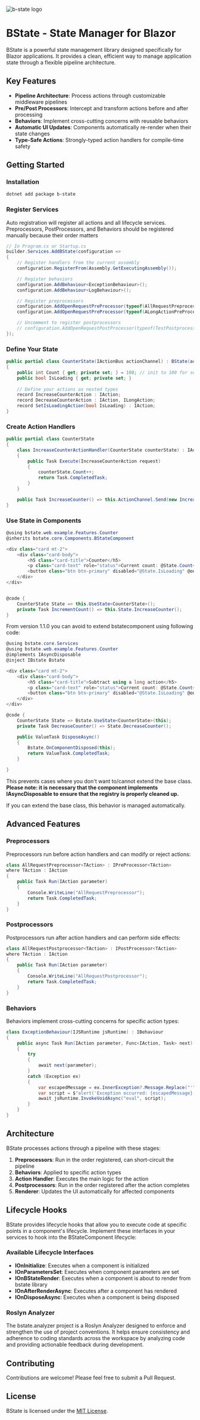 ![b-state logo](logo.png "Logo")


# BState - State Manager for Blazor

BState is a powerful state management library designed specifically for Blazor applications. It provides a clean, efficient way to manage application state through a flexible pipeline architecture.

## Key Features

- **Pipeline Architecture**: Process actions through customizable middleware pipelines
- **Pre/Post Processors**: Intercept and transform actions before and after processing
- **Behaviors**: Implement cross-cutting concerns with reusable behaviors
- **Automatic UI Updates**: Components automatically re-render when their state changes
- **Type-Safe Actions**: Strongly-typed action handlers for compile-time safety

## Getting Started

### Installation

```bash
dotnet add package b-state
```

### Register Services
Auto registration will register all actions and all lifecycle services. Preprocessors, PostProcessors, and Behaviors should be registered manually because their order matters
```csharp
// In Program.cs or Startup.cs
builder.Services.AddBState(configuration =>
{
    // Register handlers from the current assembly
    configuration.RegisterFrom(Assembly.GetExecutingAssembly());

    // Register behaviors
    configuration.AddBehaviour<ExceptionBehaviour>();
    configuration.AddBehaviour<LogBehaviour>();

    // Register preprocessors
    configuration.AddOpenRequestPreProcessor(typeof(AllRequestPreprocessor<>));
    configuration.AddOpenRequestPreProcessor(typeof(ALongActionPreProcessor<>));

    // Uncomment to register postprocessors
    // configuration.AddOpenRequestPostProcessor(typeof(TestPostprocessorMiddleware<>));
});

```

### Define Your State

```csharp
public partial class CounterState(IActionBus actionChannel) : BState(actionChannel)
{
    public int Count { get; private set; } = 100; // init to 100 for some business rules :)
    public bool IsLoading { get; private set; }
    
    // Define your actions as nested types
    record IncreaseCounterAction : IAction;
    record DecreaseCounterAction : IAction, ILongAction;
    record SetIsLoadingAction(bool IsLoading) : IAction;
}
```

### Create Action Handlers

```csharp
public partial class CounterState
{
    class IncreaseCounterActionHandler(CounterState counterState) : IActionHandler<IncreaseCounterAction>
    {
        public Task Execute(IncreaseCounterAction request)
        {
            counterState.Count++;
            return Task.CompletedTask;
        }
    }

    public Task IncreaseCounter() => this.ActionChannel.Send(new IncreaseCounterAction());
}
```

### Use State in Components

```csharp
@using bstate.web.example.Features.Counter
@inherits bstate.core.Components.BStateComponent

<div class="card mt-2">
    <div class="card-body">
        <h5 class="card-title">Counter</h5>
        <p class="card-text" role="status">Current count: @State.Count</p>
        <button class="btn btn-primary" disabled="@State.IsLoading" @onclick="IncrementCount">Click me</button>
    </div>
</div>


@code {
    CounterState State => this.UseState<CounterState>();
    private Task IncrementCount() => this.State.IncreaseCounter();
}
```

From version 1.1.0 you can avoid to extend bstatecomponent using following code:
```csharp
@using bstate.core.Services
@using bstate.web.example.Features.Counter
@implements IAsyncDisposable
@inject IBstate Bstate

<div class="card mt-2">
    <div class="card-body">
        <h5 class="card-title">Subtract using a long action</h5>
        <p class="card-text" role="status">Current count: @State.Count</p>
        <button class="btn btn-primary" disabled="@State.IsLoading" @onclick="DecreaseCounter">Click me</button>
    </div>
</div>

@code {
    CounterState State => Bstate.UseState<CounterState>(this);
    private Task DecreaseCounter() => State.DecreaseCounter();

    public ValueTask DisposeAsync()
    {
        Bstate.OnComponentDisposed(this);
        return ValueTask.CompletedTask;
    }

}
```
This prevents cases where you don't want to/cannot extend the base class. 
**Please note: it is necessary that the component implements IAsyncDisposable to ensure that the registry is properly cleaned up.** 

If you can extend the base class, this behavior is managed automatically.

## Advanced Features

### Preprocessors

Preprocessors run before action handlers and can modify or reject actions:

```csharp
class AllRequestPreprocessor<TAction> : IPreProcessor<TAction>
where TAction : IAction
{
    public Task Run(IAction parameter)
    {
        Console.WriteLine("AllRequestPreprocessor");
        return Task.CompletedTask;
    }
}
```

### Postprocessors

Postprocessors run after action handlers and can perform side effects:

```csharp
class AllRequestPostprocessor<TAction> : IPostProcessor<TAction>
where TAction : IAction
{
    public Task Run(IAction parameter)
    {
        Console.WriteLine("AllRequestPostprocessor");
        return Task.CompletedTask;
    }
}
```

### Behaviors

Behaviors implement cross-cutting concerns for specific action types:

```csharp
class ExceptionBehaviour(IJSRuntime jsRuntime) : IBehaviour
{
    public async Task Run(IAction parameter, Func<IAction, Task> next)
    {
        try
        {
            await next(parameter);
        }
        catch (Exception ex)
        {
            var escapedMessage = ex.InnerException?.Message.Replace("'", "\\'").Replace("\"", "\\\"");
            var script = $"alert('Exception occurred: {escapedMessage}');";
            await jsRuntime.InvokeVoidAsync("eval", script);
        }
    }
}
```

## Architecture

BState processes actions through a pipeline with these stages:

1. **Preprocessors**: Run in the order registered, can short-circuit the pipeline
2. **Behaviors**: Applied to specific action types
3. **Action Handler**: Executes the main logic for the action
4. **Postprocessors**: Run in the order registered after the action completes
5. **Renderer**: Updates the UI automatically for affected components

## Lifecycle Hooks

BState provides lifecycle hooks that allow you to execute code at specific points in a component's lifecycle. Implement these interfaces in your services to hook into the BStateComponent lifecycle:

### Available Lifecycle Interfaces

- **IOnInitialize**: Executes when a component is initialized
- **IOnParametersSet**: Executes when component parameters are set
- **IOnBStateRender**: Executes when a component is about to render from bstate library
- **IOnAfterRenderAsync**: Executes after a component has rendered
- **IOnDisposeAsync**: Executes when a component is being disposed


### Roslyn Analyzer
The bstate.analyzer project is a Roslyn Analyzer designed to enforce and strengthen the use of project conventions. It helps ensure consistency and adherence to coding standards across the workspace by analyzing code and providing actionable feedback during development.

## Contributing

Contributions are welcome! Please feel free to submit a Pull Request.

## License

BState is licensed under the [MIT License](LICENSE).
